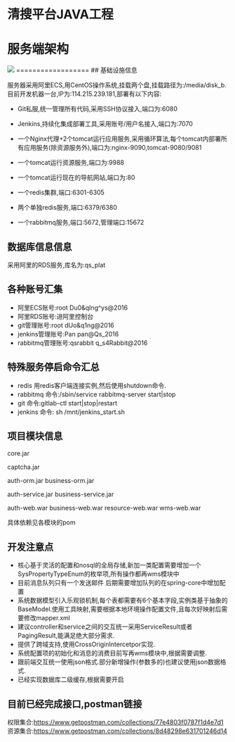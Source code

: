 清搜平台JAVA工程
==================
# 服务端架构
<img src="http://114.215.239.181:9988/html/jiagoutu.png" />
==================
## 基础设施信息

服务器采用阿里ECS,用CentOS操作系统,挂载两个盘,挂载路径为:/media/disk_b.目前开发机器一台,IP为:114.215.239.181,部署有以下内容:

* Git私服,统一管理所有代码,采用SSH协议接入,端口为:6080

* Jenkins,持续化集成部署工具,采用账号/用户名接入,端口为:7070

* 一个Nginx代理+2个tomcat运行应用服务,采用循环算法,每个tomcat内部署所有应用服务(除资源服务外),端口为:nginx-9090,tomcat-9080/9081

* 一个tomcat运行资源服务,端口为:9988

* 一个tomcat运行现在的导航网站,端口为:80

* 一个redis集群,端口:6301-6305

* 两个单独redis服务,端口:6379/6380

* 一个rabbitmq服务,端口:5672,管理端口:15672


## 数据库信息信息

采用阿里的RDS服务,库名为:qs_plat

## 各种账号汇集
* 阿里ECS账号:root  Du0&qIng^ys@2016
* 阿里RDS账号:进阿里控制台
* git管理账号:root  dUo&q1ng@2016
* jenkins管理账号:Pan   pan@Qs_2016
* rabbitmq管理账号:qsrabbit     q_s4Rabbit@2016

## 特殊服务停启命令汇总
* redis 用redis客户端连接实例,然后使用shutdown命令.
* rabbitmq 命令:/sbin/service rabbitmq-server start|stop
* git 命令:gitlab-ctl start|stop|restart
* jenkins 命令: sh /mnt/jenkins_start.sh

## 项目模块信息
core.jar

captcha.jar

auth-orm.jar        business-orm.jar

auth-service.jar    business-service.jar

auth-web.war        business-web.war        resource-web.war    wms-web.war

具体依赖见各模块的pom

## 开发注意点
* 核心基于灵活的配置和nosql的全局存储,新加一类配置需要增加一个SysPropertyTypeEnum的枚举项,所有操作都再wms模块中
* 目前消息队列只有一个发送邮件 后期需要增加队列的在spring-core中增加配置
* 系统数据模型引入乐观锁机制,每个表都需要有6个基本字段,实例类基于抽象的BaseModel.使用工具映射,需要根据本地环境操作配置文件,且每次好映射后需要修改mapper.xml
* 建议controller和service之间的交互统一采用ServiceResult或者PagingResult,能满足绝大部分需求.
* 提供了跨域支持,使用CrossOriginIntercetpor实现.
* 系统配置项的初始化和消息的消费目前写再wms模块中,根据需要调整.
* 跟前端交互统一使用json格式.部分新增操作(参数多的)也建议使用json数据格式.
* 已经实现数据库二级缓存,根据需要开启

## 目前已经完成接口,postman链接
权限集合:https://www.getpostman.com/collections/77e4803f0787f1d4e7d1
资源集合:https://www.getpostman.com/collections/8d48298e631701246d14
